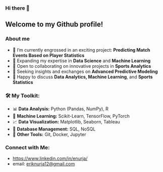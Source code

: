 ### Hi there 👋

## Welcome to my Github profile!

### About me
- 🔭 I’m currently engrossed in an exciting project: **Predicting Match Events Based on Player Statistics**
- 🌱 Expanding my expertise in **Data Science** and **Machine Learning**
- 🤝 Open to collaborating on innovative projects in **Sports Analytics**
- 🤔 Seeking insights and exchanges on **Advanced Predictive Modeling**
- 💬 Happy to discuss **Data Analytics, Machine Learning**, and **Sports Statistics**

### 🛠️ My Toolkit:

- 📊 **Data Analysis:** Python (Pandas, NumPy), R
- 🧠 **Machine Learning:** Scikit-Learn, TensorFlow, PyTorch
- 📈 **Data Visualization:** Matplotlib, Seaborn, Tableau
- 💾 **Database Management:** SQL, NoSQL
- 🔗 **Other Tools:** Git, Docker, Jupyter
  
### Connect with Me:
- https://www.linkedin.com/in/enurja/
- email: eriknurja12@gmail.com

